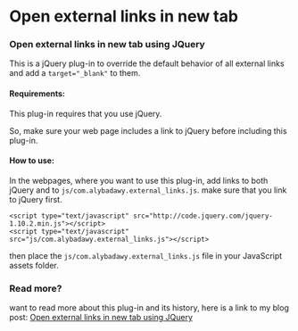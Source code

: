 Open external links in new tab
==============

### Open external links in new tab using JQuery

This is a jQuery plug-in to override the default behavior of all external links and add a `target="_blank"` to them.


#### Requirements:

This plug-in requires that you use jQuery.

So, make sure your web page includes a link to jQuery before including this plug-in.

#### How to use:

In the webpages, where you want to use this plug-in, add links to both jQuery and to `js/com.alybadawy.external_links.js`. make sure that you link to jQuery first.

	<script type="text/javascript" src="http://code.jquery.com/jquery-1.10.2.min.js"></script>
	<script type="text/javascript" src="js/com.alybadawy.external_links.js"></script>

then place the `js/com.alybadawy.external_links.js` file in your JavaScript assets folder.

### Read more?

want to read more about this plug-in and its history, here is a link to my blog post:
[Open external links in new tab using JQuery](http://alybadawy.com/web/2013/08/17/open-external-links-in-new-tab-using-jquery/)
